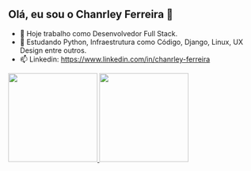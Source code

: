 ## Olá, eu sou o Chanrley Ferreira 👋

- 🔭 Hoje trabalho como Desenvolvedor Full Stack.
- 🌱 Estudando Python, Infraestrutura como Código, Django, Linux, UX Design entre outros.
- 📫 Linkedin: https://www.linkedin.com/in/chanrley-ferreira
<div>
    <a href="https://www.github.com/chanrley">
    <img height="180em" src="https://github-readme-stats.vercel.app/api?username=chanrley&show_icons=true&theme=dracula&include_all_commits=true&count_private=true"/>
    <img height="180em" src="https://github-readme-stats.vercel.app/api/top-langs/?username=chanrley&layout=compact&langs_count=16&theme=dracula"/>
</div>

